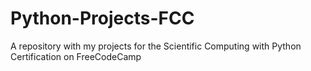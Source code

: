 # Python-Projects-FCC
A repository with my projects for the Scientific Computing with Python Certification on FreeCodeCamp
